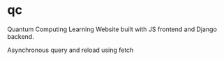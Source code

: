 # qc

Quantum Computing Learning Website built with JS frontend and Django backend.

Asynchronous query and reload using fetch
